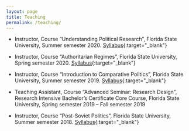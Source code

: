 ```yaml
---
layout: page
title: Teaching
permalink: /teaching/
---
```

- Instructor, Course “Understanding Political Research”, Florida State University, Summer semester 2020. [Syllabus](https://www.dropbox.com/s/erwlhundkoy1zic/Syllabus__Understanding_Political_Science_Research.pdf?dl=0){:target="_blank"}

- Instructor, Course “Authoritarian Regimes”, Florida State University, Spring semester 2020. [Syllabus](https://www.dropbox.com/s/p7ch3iqd7gficyn/Syllabus_Authoritarian_Politics.pdf?dl=0){:target="_blank"}

- Instructor, Course “Introduction to Comparative Politics”, Florida State University, Summer semester 2019. [Syllabus](https://www.dropbox.com/s/gabi0qgigrt1y83/Syllabus__Intro_to_Comparative_Politics.pdf?dl=0){:target="_blank"}

- Teaching Assistant, Course “Advanced Seminar: Research Design”, Research Intensive Bachelor’s Certificate Core Course, Florida State University, Spring semester 2019 – Fall semester 2019

- Instructor, Course “Post-Soviet Politics”, Florida State University, Summer semester 2018. [Syllabus](https://www.dropbox.com/s/sncb36dinafsmmi/Syllabus.pdf?dl=0){:target="_blank"}
